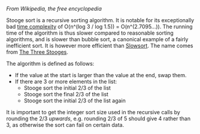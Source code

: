 *From Wikipedia, the free encyclopedia*

Stooge sort is a recursive sorting algorithm. It is notable for its exceptionally bad [time complexity](https://en.wikipedia.org/wiki/Time_complexity) of O(n^(log 3 / log 1.5)) = O(n^(2.7095...)). The running time of the algorithm is thus slower compared to reasonable sorting algorithms, and is slower than bubble sort, a canonical example of a fairly inefficient sort. It is however more efficient than [Slowsort](https://en.wikipedia.org/wiki/Slowsort). The name comes from [The Three Stooges](https://en.wikipedia.org/wiki/The_Three_Stooges).

The algorithm is defined as follows:

* If the value at the start is larger than the value at the end, swap them.
* If there are 3 or more elements in the list:
    * Stooge sort the initial 2/3 of the list
    * Stooge sort the final 2/3 of the list
    * Stooge sort the initial 2/3 of the list again

It is important to get the integer sort size used in the recursive calls by rounding the 2/3 *upwards*, e.g. rounding 2/3 of 5 should give 4 rather than 3, as otherwise the sort can fail on certain data.
